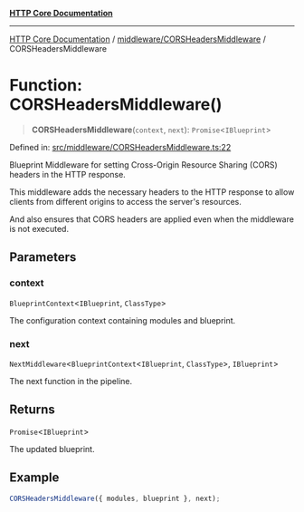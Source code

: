 [**HTTP Core Documentation**](../../../README.md)

***

[HTTP Core Documentation](../../../README.md) / [middleware/CORSHeadersMiddleware](../README.md) / CORSHeadersMiddleware

# Function: CORSHeadersMiddleware()

> **CORSHeadersMiddleware**(`context`, `next`): `Promise`\<`IBlueprint`\>

Defined in: [src/middleware/CORSHeadersMiddleware.ts:22](https://github.com/stonemjs/http-core/blob/6577700bdede2420a5df45a338635c35547070ea/src/middleware/CORSHeadersMiddleware.ts#L22)

Blueprint Middleware for setting Cross-Origin Resource Sharing (CORS) headers in the HTTP response.

This middleware adds the necessary headers to the HTTP response
to allow clients from different origins to access the server's resources.

And also ensures that CORS headers are applied even when the middleware is not executed.

## Parameters

### context

`BlueprintContext`\<`IBlueprint`, `ClassType`\>

The configuration context containing modules and blueprint.

### next

`NextMiddleware`\<`BlueprintContext`\<`IBlueprint`, `ClassType`\>, `IBlueprint`\>

The next function in the pipeline.

## Returns

`Promise`\<`IBlueprint`\>

The updated blueprint.

## Example

```typescript
CORSHeadersMiddleware({ modules, blueprint }, next);
```

